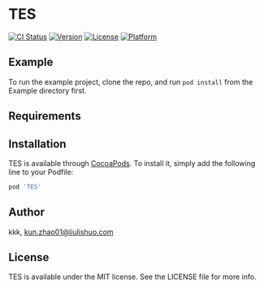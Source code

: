 # TES

[![CI Status](https://img.shields.io/travis/赵坤/TES.svg?style=flat)](https://travis-ci.org/赵坤/TES)
[![Version](https://img.shields.io/cocoapods/v/TES.svg?style=flat)](https://cocoapods.org/pods/TES)
[![License](https://img.shields.io/cocoapods/l/TES.svg?style=flat)](https://cocoapods.org/pods/TES)
[![Platform](https://img.shields.io/cocoapods/p/TES.svg?style=flat)](https://cocoapods.org/pods/TES)

## Example

To run the example project, clone the repo, and run `pod install` from the Example directory first.

## Requirements

## Installation

TES is available through [CocoaPods](https://cocoapods.org). To install
it, simply add the following line to your Podfile:

```ruby
pod 'TES'
```

## Author

kkk, kun.zhao01@liulishuo.com

## License

TES is available under the MIT license. See the LICENSE file for more info.

